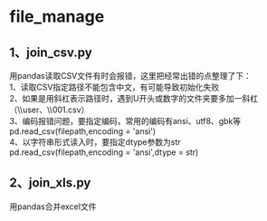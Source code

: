 # file_manage
## 1、join_csv.py
  用pandas读取CSV文件有时会报错，这里把经常出错的点整理了下：   
  1、读取CSV指定路径不能包含中文，有可能导致初始化失败  
  2、如果是用斜杠表示路径时，遇到U开头或数字的文件夹要多加一斜杠（\\\user、\\\001.csv）   
  3、编码报错问题，要指定编码，常用的编码有ansi、utf8、gbk等   
  pd.read_csv(filepath,encoding = 'ansi')   
  4、以字符串形式读入时，要指定dtype参数为str   
  pd.read_csv(filepath,encoding = 'ansi',dtype = str)   

## 2、join_xls.py
  用pandas合并excel文件
